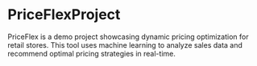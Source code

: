 # PriceFlexProject
PriceFlex is a demo project showcasing dynamic pricing optimization for retail stores. This tool uses machine learning to analyze sales data and recommend optimal pricing strategies in real-time.
